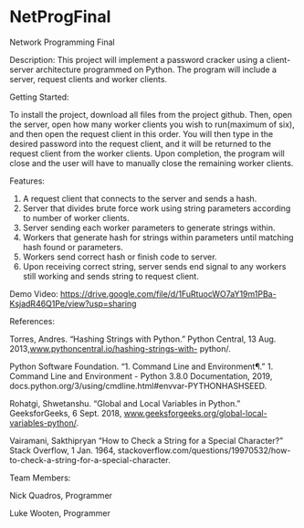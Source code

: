 # NetProgFinal
Network Programming Final

Description:
This project will implement a password cracker using a client-server architecture programmed on Python. The program will include a server, request clients and worker clients.

Getting Started:

To install the project, download all files from the project github. Then, open the server, open how many worker clients you wish to run(maximum of six), and then open the request client in this order. You will then type in the desired password into the request client, and it will be returned to the request client from the worker clients. Upon completion, the program will close and the user will have to manually close the remaining worker clients. 

Features:
1. A request client that connects to the server and sends a hash.
2. Server that divides brute force work using string parameters according to number of worker clients.
3. Server sending each worker parameters to generate strings within.
4. Workers that generate hash for strings within parameters until matching hash found or parameters. 
5. Workers send correct hash or finish code to server.
6. Upon receiving correct string, server sends end signal to any workers still working and sends string to request client.

Demo Video:
https://drive.google.com/file/d/1FuRtuocWO7aY19m1PBa-KsjadR46Q1Pe/view?usp=sharing

References:

Torres, Andres. “Hashing Strings with Python.” Python Central, 13 Aug. 2013,www.pythoncentral.io/hashing-strings-with-  python/.

Python Software Foundation. “1. Command Line and Environment¶.” 1. Command Line and Environment -	 Python 3.8.0   Documentation, 2019,										 docs.python.org/3/using/cmdline.html#envvar-PYTHONHASHSEED.

Rohatgi, Shwetanshu. “Global and Local Variables in Python.” GeeksforGeeks, 6 Sept. 2018,			 www.geeksforgeeks.org/global-local-variables-python/.

Vairamani, Sakthipryan “How to Check a String for a Special Character?” Stack Overflow, 1 Jan. 1964,			 stackoverflow.com/questions/19970532/how-to-check-a-string-for-a-special-character.

Team Members:

Nick Quadros, Programmer

Luke Wooten, Programmer
